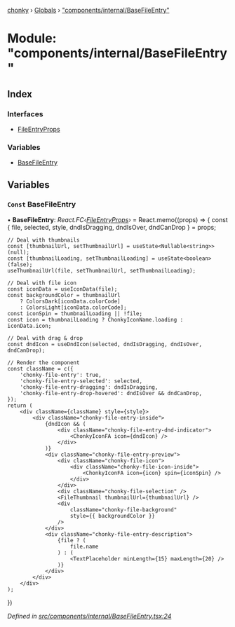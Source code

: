 [chonky](../README.md) › [Globals](../globals.md) › ["components/internal/BaseFileEntry"](_components_internal_basefileentry_.md)

# Module: "components/internal/BaseFileEntry"

## Index

### Interfaces

* [FileEntryProps](../interfaces/_components_internal_basefileentry_.fileentryprops.md)

### Variables

* [BaseFileEntry](_components_internal_basefileentry_.md#const-basefileentry)

## Variables

### `Const` BaseFileEntry

• **BaseFileEntry**: *React.FC‹[FileEntryProps](../interfaces/_components_internal_basefileentry_.fileentryprops.md)›* = React.memo((props) => {
    const { file, selected, style, dndIsDragging, dndIsOver, dndCanDrop } = props;

    // Deal with thumbnails
    const [thumbnailUrl, setThumbnailUrl] = useState<Nullable<string>>(null);
    const [thumbnailLoading, setThumbnailLoading] = useState<boolean>(false);
    useThumbnailUrl(file, setThumbnailUrl, setThumbnailLoading);

    // Deal with file icon
    const iconData = useIconData(file);
    const backgroundColor = thumbnailUrl
        ? ColorsDark[iconData.colorCode]
        : ColorsLight[iconData.colorCode];
    const iconSpin = thumbnailLoading || !file;
    const icon = thumbnailLoading ? ChonkyIconName.loading : iconData.icon;

    // Deal with drag & drop
    const dndIcon = useDndIcon(selected, dndIsDragging, dndIsOver, dndCanDrop);

    // Render the component
    const className = c({
        'chonky-file-entry': true,
        'chonky-file-entry-selected': selected,
        'chonky-file-entry-dragging': dndIsDragging,
        'chonky-file-entry-drop-hovered': dndIsOver && dndCanDrop,
    });
    return (
        <div className={className} style={style}>
            <div className="chonky-file-entry-inside">
                {dndIcon && (
                    <div className="chonky-file-entry-dnd-indicator">
                        <ChonkyIconFA icon={dndIcon} />
                    </div>
                )}
                <div className="chonky-file-entry-preview">
                    <div className="chonky-file-icon">
                        <div className="chonky-file-icon-inside">
                            <ChonkyIconFA icon={icon} spin={iconSpin} />
                        </div>
                    </div>
                    <div className="chonky-file-selection" />
                    <FileThumbnail thumbnailUrl={thumbnailUrl} />
                    <div
                        className="chonky-file-background"
                        style={{ backgroundColor }}
                    />
                </div>
                <div className="chonky-file-entry-description">
                    {file ? (
                        file.name
                    ) : (
                        <TextPlaceholder minLength={15} maxLength={20} />
                    )}
                </div>
            </div>
        </div>
    );
})

*Defined in [src/components/internal/BaseFileEntry.tsx:24](https://github.com/TimboKZ/Chonky/blob/84f690f/src/components/internal/BaseFileEntry.tsx#L24)*
